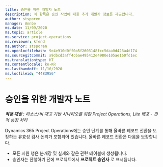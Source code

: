 ```yaml
---
title: 승인을 위한 개발자 노트
description: 이 항목은 승인 작업에 대한 추가 개발자 정보를 제공합니다.
author: stsporen
manager: Annbe
ms.date: 11/09/2020
ms.topic: article
ms.service: project-operations
ms.reviewer: kfend
ms.author: stsporen
ms.openlocfilehash: 9e4e910d0ff0a5f2603148fcc5daa0d423a4d174
ms.sourcegitcommit: a9dbcd3aff4c6ae495412e4980e105ae160fd1ec
ms.translationtype: HT
ms.contentlocale: ko-KR
ms.lasthandoff: 11/10/2020
ms.locfileid: "4483956"
---
```

# <a name="developer-notes-for-approvals"></a>승인을 위한 개발자 노트

_**적용 대상 :** 리소스/비 재고 기반 시나리오를 위한 Project Operations, Lite 배포 - 견적 송장 처리_

Dynamics 365 Project Operations에는 승인 단계를 통해 올바른 레코드 전환을 보장하는 유효성 검사 논리가 포함되어 있습니다. 올바른 레코드 전환은 다음을 보장합니다. 

  - 모든 지원 행은 분개장 및 실제와 같은 관련 테이블에 생성됩니다.
  - 승인자는 진행하기 전에 프로젝트에서 **프로젝트 승인자** 로 표시됩니다.
